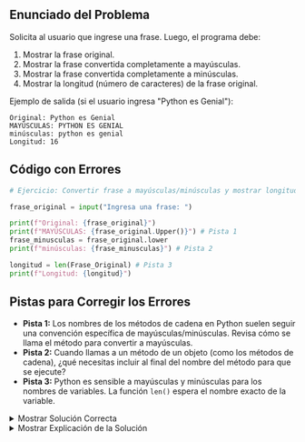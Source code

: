 ## Enunciado del Problema

Solicita al usuario que ingrese una frase.
Luego, el programa debe:
1.  Mostrar la frase original.
2.  Mostrar la frase convertida completamente a mayúsculas.
3.  Mostrar la frase convertida completamente a minúsculas.
4.  Mostrar la longitud (número de caracteres) de la frase original.

Ejemplo de salida (si el usuario ingresa "Python es Genial"):
```
Original: Python es Genial
MAYÚSCULAS: PYTHON ES GENIAL
minúsculas: python es genial
Longitud: 16
```

## Código con Errores

```python
# Ejercicio: Convertir frase a mayúsculas/minúsculas y mostrar longitud

frase_original = input("Ingresa una frase: ")

print(f"Original: {frase_original}")
print(f"MAYÚSCULAS: {frase_original.Upper()}") # Pista 1
frase_minusculas = frase_original.lower
print(f"minúsculas: {frase_minusculas}") # Pista 2

longitud = len(Frase_Original) # Pista 3
print(f"Longitud: {longitud}")
```

## Pistas para Corregir los Errores

*   **Pista 1:** Los nombres de los métodos de cadena en Python suelen seguir una convención específica de mayúsculas/minúsculas. Revisa cómo se llama el método para convertir a mayúsculas.
*   **Pista 2:** Cuando llamas a un método de un objeto (como los métodos de cadena), ¿qué necesitas incluir al final del nombre del método para que se ejecute?
*   **Pista 3:** Python es sensible a mayúsculas y minúsculas para los nombres de variables. La función `len()` espera el nombre exacto de la variable.

<details>
<summary>Mostrar Solución Correcta</summary>

```python
# Ejercicio: Convertir frase a mayúsculas/minúsculas y mostrar longitud

frase_original = input("Ingresa una frase: ")

print(f"Original: {frase_original}")
# El método es .upper()
print(f"MAYÚSCULAS: {frase_original.upper()}")

# Se deben llamar a los métodos con paréntesis: .lower()
frase_minusculas = frase_original.lower()
print(f"minúsculas: {frase_minusculas}")

# El nombre de la variable es frase_original
longitud = len(frase_original)
print(f"Longitud: {longitud}")
```

</details>

<details>
<summary>Mostrar Explicación de la Solución</summary>

Este ejercicio practica el uso de métodos de cadena comunes (`.upper()`, `.lower()`) y la función `len()`.

*   **Error 1 Corrección (Nombre de método incorrecto):**
    *   El código original era `print(f"MAYÚSCULAS: {frase_original.Upper()}")`.
    *   Los métodos de cadena en Python, como el que convierte a mayúsculas, se escriben en minúsculas. El método correcto es `.upper()`, no `.Upper()`. El uso incorrecto causaría un `AttributeError`.
    *   **Solución:** `print(f"MAYÚSCULAS: {frase_original.upper()}")`

*   **Error 2 Corrección (Llamada a método sin paréntesis):**
    *   El código original era `frase_minusculas = frase_original.lower`.
    *   Cuando se utiliza un método de un objeto (como `.lower()` de una cadena), se debe llamar con paréntesis `()` al final, incluso si no toma argumentos. Sin los paréntesis, `frase_minusculas` se asignaría al objeto método en sí, no al resultado de ejecutar el método (la cadena en minúsculas). Al intentar imprimir `frase_minusculas`, se mostraría algo como `<built-in method lower of str object at ...>` en lugar de la cadena esperada.
    *   **Solución:** `frase_minusculas = frase_original.lower()`

*   **Error 3 Corrección (Nombre de variable incorrecto en `len()`):**
    *   El código original era `longitud = len(Frase_Original)`.
    *   La variable que contiene la frase ingresada por el usuario se llama `frase_original` (todo en minúsculas y con guion bajo). Usar `Frase_Original` (con mayúsculas) en la función `len()` causaría un `NameError`.
    *   **Solución:** `longitud = len(frase_original)`

El programa corregido solicita una frase, aplica correctamente los métodos `.upper()` y `.lower()` (con sus respectivos paréntesis), y utiliza `len()` con el nombre de variable correcto para obtener y mostrar la información solicitada.
</details>
